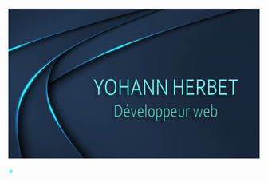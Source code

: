 
<p>
  <img src="https://github.com/YohannHERBET/YOHANNHERBET/blob/main/img/img-yohann.png" alt="background" height="300" width="100%" style="margin-right: 20px"/>
</p>
<p> 
  <img src="https://github.com/YohannHERBET/YOHANNHERBET/blob/main/img/logo-react.png" alt="react" height="10" width="10"/>
</p>